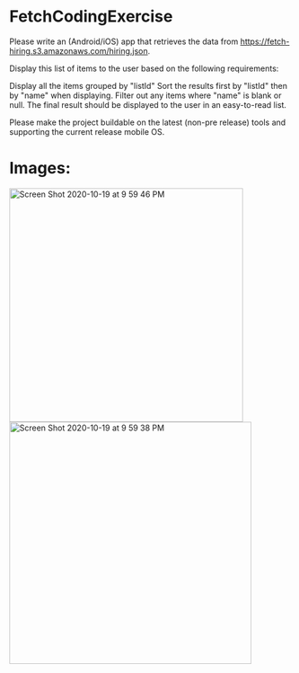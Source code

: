 # FetchCodingExercise

Please write an (Android/iOS) app that retrieves the data from https://fetch-hiring.s3.amazonaws.com/hiring.json.

Display this list of items to the user based on the following requirements:

Display all the items grouped by "listId"
Sort the results first by "listId" then by "name" when displaying.
Filter out any items where "name" is blank or null.
The final result should be displayed to the user in an easy-to-read list.

Please make the project buildable on the latest (non-pre release) tools and supporting the current release mobile OS.

# Images:

<img width="416" alt="Screen Shot 2020-10-19 at 9 59 46 PM" src="https://user-images.githubusercontent.com/50033125/96531010-b4847880-1256-11eb-826e-8dad5bf86bf2.png " width="250"> <img width="431" alt="Screen Shot 2020-10-19 at 9 59 38 PM" src="https://user-images.githubusercontent.com/50033125/96531083-d2ea7400-1256-11eb-8b3a-aabdbab3caaa.png" width="250"/>
